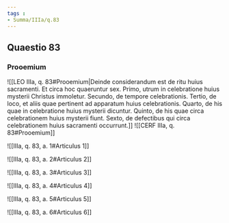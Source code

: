 ```yaml
---
tags : 
- Summa/IIIa/q.83
---
```


## Quaestio 83

### Prooemium

![[LEO IIIa, q. 83#Prooemium|Deinde considerandum est de ritu huius sacramenti. Et circa hoc quaeruntur sex. Primo, utrum in celebratione huius mysterii Christus immoletur. Secundo, de tempore celebrationis. Tertio, de loco, et aliis quae pertinent ad apparatum huius celebrationis. Quarto, de his quae in celebratione huius mysterii dicuntur. Quinto, de his quae circa celebrationem huius mysterii fiunt. Sexto, de defectibus qui circa celebrationem huius sacramenti occurrunt.]]
![[CERF IIIa, q. 83#Prooemium]]

![[IIIa, q. 83, a. 1#Articulus 1]]

![[IIIa, q. 83, a. 2#Articulus 2]]

![[IIIa, q. 83, a. 3#Articulus 3]]

![[IIIa, q. 83, a. 4#Articulus 4]]

![[IIIa, q. 83, a. 5#Articulus 5]]

![[IIIa, q. 83, a. 6#Articulus 6]]

